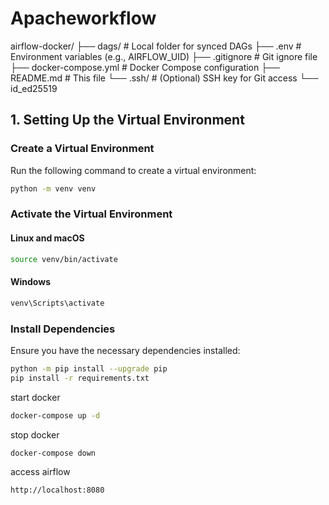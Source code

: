 # Apacheworkflow







airflow-docker/
├── dags/                 # Local folder for synced DAGs
├── .env                  # Environment variables (e.g., AIRFLOW_UID)
├── .gitignore            # Git ignore file
├── docker-compose.yml    # Docker Compose configuration
├── README.md             # This file
└── .ssh/                 # (Optional) SSH key for Git access
    └── id_ed25519


## 1. Setting Up the Virtual Environment

### Create a Virtual Environment

Run the following command to create a virtual environment:

```sh
python -m venv venv
```

### Activate the Virtual Environment

#### Linux and macOS
```sh
source venv/bin/activate
```

#### Windows
```sh
venv\Scripts\activate
```

### Install Dependencies

Ensure you have the necessary dependencies installed:

```sh
python -m pip install --upgrade pip
pip install -r requirements.txt
```

start docker
```sh
docker-compose up -d
```
stop docker
```sh
docker-compose down
```

access airflow
```sh
http://localhost:8080
```
